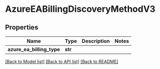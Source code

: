 # AzureEABillingDiscoveryMethodV3

## Properties
Name | Type | Description | Notes
------------ | ------------- | ------------- | -------------
**azure_ea_billing_type** | **str** |  | 

[[Back to Model list]](../README.md#documentation-for-models) [[Back to API list]](../README.md#documentation-for-api-endpoints) [[Back to README]](../README.md)


